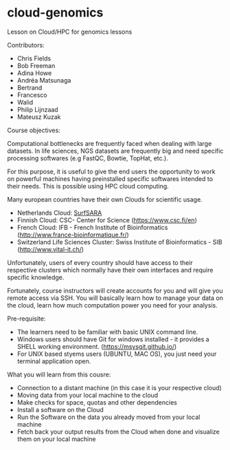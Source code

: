 # cloud-genomics
Lesson on Cloud/HPC for genomics lessons

Contributors:
* Chris Fields
* Bob Freeman
* Adina Howe
* Andréa Matsunaga
* Bertrand
* Francesco
* Walid
* Philip Lijnzaad
* Mateusz Kuzak

Course objectives:

Computational bottlenecks are frequently faced when dealing with large datasets. In life sciences, NGS datasets are frequently big and need specific processing softwares (e.g FastQC, Bowtie, TopHat, etc.).

For this purpose, it is useful to give the end users the opportunity to work on powerful machines having preinstalled specific softwares intended to their needs. This is possible using HPC cloud computing.

Many european countries have their own Clouds for scientific usage.

* Netherlands Cloud: [SurfSARA](https://surfsara.nl/systems/hpc-cloud)
* Finnish Cloud: CSC- Center for Science (https://www.csc.fi/en)
* French Cloud: IFB - French Institute of Bioinformatics (http://www.france-bioinformatique.fr/)
* Switzerland Life Sciences Cluster: Swiss Institute of Bioinformatics - SIB (http://www.vital-it.ch/)

Unfortunately, users of every country should have access to their respective clusters which normally have their own interfaces and require specific knowledge.

Fortunately, course instructors will create accounts for you and will give you remote access via SSH.
You will basically learn how to manage your data on the cloud, learn how much computation power you need for your analysis.

Pre-requisite:

* The learners need to be familiar with basic UNIX command line.
* Windows users should have Git for windows installed - it provides a SHELL working environment. (https://msysgit.github.io/)
* For UNIX based styems users (UBUNTU, MAC OS), you just need your terminal application open.

What you will learn from this cousre:

* Connection to a distant machine (in this case it is your respective cloud)
* Moving data from your local machine to the cloud
* Make checks for space, quotas and other dependencies
* Install a software on the Cloud
* Run the Software on the data you already moved from your local machine
* Fetch back your output results from the Cloud when done and visualize them on your local machine




